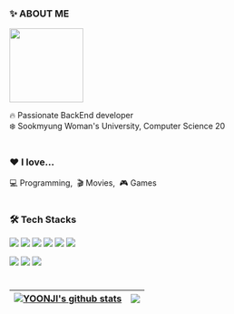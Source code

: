 
<h3>✨ ABOUT ME</h3>

<img height="130" src="https://github.com/jelliijoa/jelliijoa/assets/101168694/1bdf213c-7ebf-4cfb-979b-ac34b36bb1de">

<p>
  🔥 Passionate BackEnd developer<br>
  ❄️ Sookmyung Woman's University, Computer Science 20
</p>

#
  
<h3>❤️ I love...</h3>
<p>💻 Programming,&nbsp;&nbsp;🎬 Movies,&nbsp;&nbsp;🎮 Games</p>
  
#
<h3>🛠 Tech Stacks</h3>
<p>
<img src="https://img.shields.io/badge/Java-1A6C80?style=flat-square&logo=java&logoColor=white"> <img src="https://img.shields.io/badge/Spring Boot-6DB33F?style=flat-square&logo=Spring Boot&logoColor=white">
<img src="https://img.shields.io/badge/Hibernate-59666C?style=flat-square&logo=Hibernate&logoColor=white"> <img src="https://img.shields.io/badge/MYSQL-4479A1?style=flat-square&logo=MYSQL&logoColor=white">
<img src="https://img.shields.io/badge/Amazon EC2-FF9900?style=flat-square&logo=Amazon EC2&logoColor=white"> <img src="https://img.shields.io/badge/Amazon RDS-527FFF?style=flat-square&logo=Amazon RDS&logoColor=white">
</p>
<p><img src="https://img.shields.io/badge/Notion-C7C4FF?style=flat-square&logo=Notion&logoColor=black"/> <img src="https://img.shields.io/badge/GitHub-181717?style=flat-square&logo=GitHub&logoColor=white"/> <img src="https://img.shields.io/badge/Git-F05032?style=flat-square&logo=Git&logoColor=white"/></p>
  
#

| <a href="https://github.com/anuraghazra/github-readme-stats"><img align="center" src="https://github-readme-stats.vercel.app/api?username=jelliijoa&show_icons=true&include_all_commits=true&theme=buefy&hide_border=true" alt="YOONJI's github stats" /></a> | <a href="https://github.com/anuraghazra/github-readme-stats"><img align="center" src="https://github-readme-stats.vercel.app/api/top-langs/?username=jelliijoa&layout=compact&theme=buefy&hide_border=true" /></a> |
| ------------- | ------------- |


</div>

